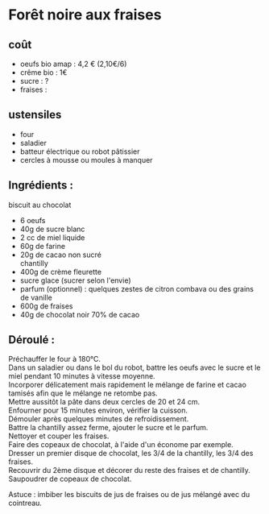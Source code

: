 # Forêt noire aux fraises

## coût
* oeufs bio amap : 4,2 € (2,10€/6)
* crême bio : 1€
* sucre : ?
* fraises :

## ustensiles
* four
* saladier
* batteur électrique ou robot pâtissier
* cercles à mousse ou moules à manquer

## Ingrédients  :

biscuit au chocolat
* 6 oeufs
* 40g de sucre blanc
* 2 cc de miel liquide
* 60g de farine
* 20g de cacao non sucré  
chantilly  
* 400g de crème fleurette
* sucre glace (sucrer selon l'envie)
* parfum (optionnel) : quelques zestes de citron combava ou des grains de vanille
* 600g de fraises
* 40g de chocolat noir 70% de cacao


## Déroulé :

Préchauffer le four à 180°C.  
Dans un saladier ou dans le bol du robot, battre les oeufs avec le sucre et le miel pendant 10 minutes à vitesse moyenne.  
Incorporer délicatement mais rapidement le mélange de farine et cacao tamisés afin que le mélange ne retombe pas.  
Mettre aussitôt la pâte dans deux cercles de 20 et 24 cm.  
Enfourner pour 15 minutes environ, vérifier la cuisson.  
Démouler après quelques minutes de refroidissement.  
Battre la chantilly assez ferme, ajouter le sucre et le parfum.  
Nettoyer et couper les fraises.  
Faire des copeaux de chocolat, à l'aide d'un économe par exemple.  
Dresser un premier disque de chocolat, les 3/4 de la chantilly, les 3/4 des fraises.  
Recouvrir du 2ème disque et décorer du reste des fraises et de chantilly.  
Saupoudrer de copeaux de chocolat.  

Astuce : imbiber les biscuits de jus de fraises ou de jus mélangé avec du cointreau.
